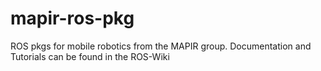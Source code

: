 # mapir-ros-pkg
ROS pkgs for mobile robotics from the MAPIR group.
Documentation and Tutorials can be found in the ROS-Wiki
